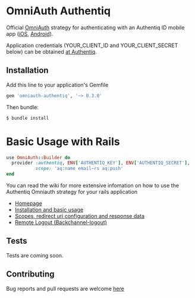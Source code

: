 # OmniAuth Authentiq

Official [OmniAuth](https://github.com/omniauth/omniauth/wiki) strategy for authenticating with an  Authentiq ID mobile app ([iOS](https://itunes.apple.com/us/app/authentiq-id/id964932341),  [Android](https://play.google.com/store/apps/details?id=com.authentiq.authentiqid)).

Application credentials (YOUR_CLIENT_ID and YOUR_CLIENT_SECRET below) can be obtained [at Authentiq](https://www.authentiq.com/developers).

## Installation

Add this line to your application's Gemfile

```ruby
gem 'omniauth-authentiq', '~> 0.3.0'
```

Then bundle:

    $ bundle install

# Basic Usage with Rails

```ruby
use OmniAuth::Builder do
  provider :authentiq, ENV['AUTHENTIQ_KEY'], ENV['AUTHENTIQ_SECRET'],
           scope: 'aq:name email~rs aq:push'
end
```

You can read the wiki for more extensive infomation on how to use the Authentiq Omniauth strategy for your rails application

* [Homepage](https://github.com/AuthentiqID/omniauth-authentiq/wiki)
* [Installation and basic usage](https://github.com/AuthentiqID/omniauth-authentiq/wiki/Installation-and-basic-usage)
* [Scopes, redirect uri configuration and response data](https://github.com/AuthentiqID/omniauth-authentiq/wiki/Scopes,-callback-url-configuration-and-responses)
* [Remote Logout (Backchannel-logout)](https://github.com/AuthentiqID/omniauth-authentiq/wiki/Remote-logout)

## Tests

Tests are coming soon.

## Contributing

Bug reports and pull requests are welcome [here](https://github.com/AuthentiqID/omniauth-authentiq)

